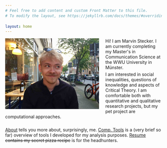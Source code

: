```yaml
---
# Feel free to add content and custom Front Matter to this file.
# To modify the layout, see https://jekyllrb.com/docs/themes/#overriding-theme-defaults

layout: home
---
```

<img src="assets/images/homepage.jpeg" alt="Picture of Marvin Stecker" align="left" width="60%" min-width="500px" style="padding: 0% 4% 2% 0%; min-width: "/>  
Hi! I am Marvin Stecker.   
I am currently completing my Master's in Communication Science at the WWU University in Münster.  
<div style="padding-top: 1%"></div>
I am interested in social inequalities, questions of knowledge and aspects of Critical Theory.  I am comfortable both with quantitative and qualitative research projects, but my pet project are computational approaches.
<div style="padding-top: 5%"></div>
<a href="about">About</a> tells you more about, surprisingly, me. 
<a href="comp">Comp. Tools</a> is a (very brief so far) overview of tools I developed for my analysis purposes.   
<a href="resume">Resume</a> <del>contains my secret pizza recipe</del> is for the headhunters.   